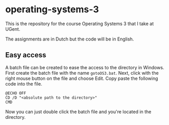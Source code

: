 # operating-systems-3

This is the repository for the course Operating Systems 3 that I take at UGent.

The assignments are in Dutch but the code will be in English.

## Easy access

A batch file can be created to ease the access to the directory in Windows. First create the batch file with the name ```gotoOS3.bat```. Next, click with the right mouse button on the file and choose Edit. Copy paste the following code into the file.

```
@ECHO OFF
CD /D "<absolute path to the directory>"
CMD
```

Now you can just double click the batch file and you're located in the directory.
